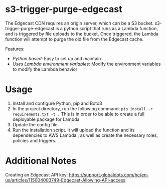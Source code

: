 s3-trigger-purge-edgecast
==========
The Edgecast CDN requires an origin server, which can be a S3 bucket. 
s3-trigger-purge-edgecast is a python script that runs as a Lambda function, and is triggered by file uploads to the bucket. Once triggered, the Lambda function will attempt to purge the old file from the Edgecast cache.

Features:
- *Python based*: Easy to set up and maintain
- *Uses Lambda environment variables*: Modify the environment variables to modify the Lambda behavior

Usage
==========
1. Install and configure Python, pip and Boto3
2. In the project directory, run the following command: `pip install -r requirements.txt -t .` This is in order to be able to create a full deployable package for Lambda
3. Update the config file. 
4. Run the installation script. It will upload the function and its dependencies to AWS Lambda , as well as create the necessary roles, policies and triggers. 

Additional Notes
=========
Creating an Edgecast API key: https://support.globaldots.com/hc/en-us/articles/115004003749-Edgecast-Allowing-API-access

